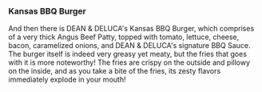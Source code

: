 <h3>Kansas BBQ Burger</h3>
And then there is DEAN & DELUCA's Kansas BBQ Burger, which comprises of a very thick Angus Beef Patty, topped with tomato, lettuce, cheese, bacon, caramelized onions, and DEAN & DELUCA's signature BBQ Sauce. The burger itself is indeed very greasy yet meaty, but the fries that goes with it is more noteworthy! The fries are crispy on the outside and pillowy on the inside, and as you take a bite of the fries, its zesty flavors immediately explode in your mouth!